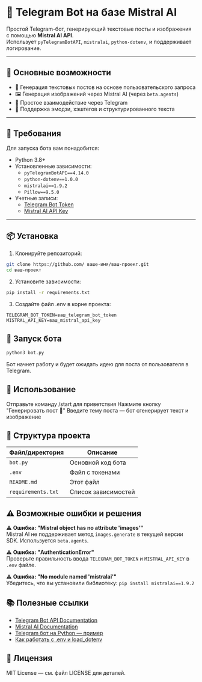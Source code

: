 # 🤖 Telegram Bot на базе Mistral AI

Простой Telegram-бот, генерирующий текстовые посты и изображения с помощью **Mistral AI API**.  
Использует `pyTelegramBotAPI`, `mistralai`, `python-dotenv`, и поддерживает логирование.

---

## 📌 Основные возможности

- 🚀 Генерация текстовых постов на основе пользовательского запроса  
- 🖼 Генерация изображений через Mistral AI (через `beta.agents`)  
- 📱 Простое взаимодействие через Telegram  
- 🧾 Поддержка эмодзи, хэштегов и структурированного текста  

---

## 🔧 Требования

Для запуска бота вам понадобится:

- Python 3.8+
- Установленные зависимости:
  - `pyTelegramBotAPI==4.14.0`
  - `python-dotenv==1.0.0`
  - `mistralai==1.9.2`
  - `Pillow==9.5.0`
- Учетные записи:
  - [Telegram Bot Token](https://core.telegram.org/bots/api )
  - [Mistral AI API Key](https://mistral.ai )

---

## 📦 Установка

1. Клонируйте репозиторий:

```bash
git clone https://github.com/ ваше-имя/ваш-проект.git
cd ваш-проект
```

2. Установите зависимости:

```bash
pip install -r requirements.txt
```

3. Создайте файл .env в корне проекта:

```env
TELEGRAM_BOT_TOKEN=ваш_telegram_bot_token
MISTRAL_API_KEY=ваш_mistral_api_key
```

## 🚀 Запуск бота

```bash
python3 bot.py
```

Бот начнет работу и будет ожидать идею для поста от пользователя в Telegram.

## 📱 Использование

Отправьте команду /start для приветствия
Нажмите кнопку "Генерировать пост 🚀"
Введите тему поста — бот сгенерирует текст и изображение

## 📁 Структура проекта

| Файл/директория | Описание |
|-----------------|-----------|
| `bot.py`        | Основной код бота |
| `.env`          | Файл с токенами |
| `README.md`     | Этот файл |
| `requirements.txt` | Список зависимостей |


## ⚠️ Возможные ошибки и решения

⚠️ **Ошибка: "Mistral object has no attribute 'images'"**  
Mistral AI не поддерживает метод `images.generate` в текущей версии SDK. Используется `beta.agents`.

⚠️ **Ошибка: "AuthenticationError"**  
Проверьте правильность ввода `TELEGRAM_BOT_TOKEN` и `MISTRAL_API_KEY` в `.env` файле.

⚠️ **Ошибка: "No module named 'mistralai'"**  
Убедитесь, что вы установили библиотеку: `pip install mistralai==1.9.2`

## 📚 Полезные ссылки

- [Telegram Bot API Documentation](https://core.telegram.org/bots/api )
- [Mistral AI Documentation](https://docs.mistral.ai/ )
- [Telegram бот на Python — пример](https://habr.com/ru/articles/750332/ )
- [Как работать с .env и load_dotenv](https://habr.com/ru/articles/662406/ )

## 📝 Лицензия
MIT License — см. файл LICENSE для деталей.